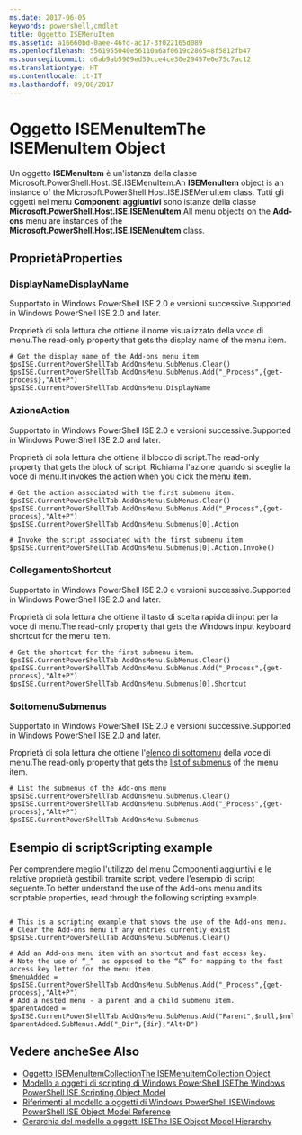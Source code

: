 ```yaml
---
ms.date: 2017-06-05
keywords: powershell,cmdlet
title: Oggetto ISEMenuItem
ms.assetid: a16660bd-0aee-46fd-ac17-3f022165d089
ms.openlocfilehash: 5561955040e56110a6af0619c286548f5812fb47
ms.sourcegitcommit: d6ab9ab5909ed59cce4ce30e29457e0e75c7ac12
ms.translationtype: HT
ms.contentlocale: it-IT
ms.lasthandoff: 09/08/2017
---
```

# <a name="the-isemenuitem-object"></a><span data-ttu-id="4ac1c-103">Oggetto ISEMenuItem</span><span class="sxs-lookup"><span data-stu-id="4ac1c-103">The ISEMenuItem Object</span></span>
  <span data-ttu-id="4ac1c-104">Un oggetto **ISEMenuItem** è un'istanza della classe Microsoft.PowerShell.Host.ISE.ISEMenuItem.</span><span class="sxs-lookup"><span data-stu-id="4ac1c-104">An **ISEMenuItem** object is an instance of the Microsoft.PowerShell.Host.ISE.ISEMenuItem class.</span></span> <span data-ttu-id="4ac1c-105">Tutti gli oggetti nel menu **Componenti aggiuntivi** sono istanze della classe **Microsoft.PowerShell.Host.ISE.ISEMenuItem**.</span><span class="sxs-lookup"><span data-stu-id="4ac1c-105">All menu objects on the **Add-ons** menu are instances of the **Microsoft.PowerShell.Host.ISE.ISEMenuItem** class.</span></span>

## <a name="properties"></a><span data-ttu-id="4ac1c-106">Proprietà</span><span class="sxs-lookup"><span data-stu-id="4ac1c-106">Properties</span></span>

### <a name="displayname"></a><span data-ttu-id="4ac1c-107">DisplayName</span><span class="sxs-lookup"><span data-stu-id="4ac1c-107">DisplayName</span></span>
  <span data-ttu-id="4ac1c-108">Supportato in Windows PowerShell ISE 2.0 e versioni successive.</span><span class="sxs-lookup"><span data-stu-id="4ac1c-108">Supported in Windows PowerShell ISE 2.0 and later.</span></span> 

 <span data-ttu-id="4ac1c-109">Proprietà di sola lettura che ottiene il nome visualizzato della voce di menu.</span><span class="sxs-lookup"><span data-stu-id="4ac1c-109">The read-only property that gets the display name of the menu item.</span></span>

```
# Get the display name of the Add-ons menu item
$psISE.CurrentPowerShellTab.AddOnsMenu.SubMenus.Clear()
$psISE.CurrentPowerShellTab.AddOnsMenu.SubMenus.Add("_Process",{get-process},"Alt+P")
$psISE.CurrentPowerShellTab.AddOnsMenu.DisplayName

```

### <a name="action"></a><span data-ttu-id="4ac1c-110">Azione</span><span class="sxs-lookup"><span data-stu-id="4ac1c-110">Action</span></span>
  <span data-ttu-id="4ac1c-111">Supportato in Windows PowerShell ISE 2.0 e versioni successive.</span><span class="sxs-lookup"><span data-stu-id="4ac1c-111">Supported in Windows PowerShell ISE 2.0 and later.</span></span> 

 <span data-ttu-id="4ac1c-112">Proprietà di sola lettura che ottiene il blocco di script.</span><span class="sxs-lookup"><span data-stu-id="4ac1c-112">The read-only property that gets the block of script.</span></span> <span data-ttu-id="4ac1c-113">Richiama l'azione quando si sceglie la voce di menu.</span><span class="sxs-lookup"><span data-stu-id="4ac1c-113">It invokes the action when you click the menu item.</span></span>

```
# Get the action associated with the first submenu item.
$psISE.CurrentPowerShellTab.AddOnsMenu.SubMenus.Clear()
$psISE.CurrentPowerShellTab.AddOnsMenu.SubMenus.Add("_Process",{get-process},"Alt+P")
$psISE.CurrentPowerShellTab.AddOnsMenu.Submenus[0].Action

# Invoke the script associated with the first submenu item 
$psISE.CurrentPowerShellTab.AddOnsMenu.Submenus[0].Action.Invoke()
```

### <a name="shortcut"></a><span data-ttu-id="4ac1c-114">Collegamento</span><span class="sxs-lookup"><span data-stu-id="4ac1c-114">Shortcut</span></span>
  <span data-ttu-id="4ac1c-115">Supportato in Windows PowerShell ISE 2.0 e versioni successive.</span><span class="sxs-lookup"><span data-stu-id="4ac1c-115">Supported in Windows PowerShell ISE 2.0 and later.</span></span> 

 <span data-ttu-id="4ac1c-116">Proprietà di sola lettura che ottiene il tasto di scelta rapida di input per la voce di menu.</span><span class="sxs-lookup"><span data-stu-id="4ac1c-116">The read-only property that gets the Windows input keyboard shortcut for the menu item.</span></span>

```
# Get the shortcut for the first submenu item.
$psISE.CurrentPowerShellTab.AddOnsMenu.SubMenus.Clear()
$psISE.CurrentPowerShellTab.AddOnsMenu.SubMenus.Add("_Process",{get-process},"Alt+P")
$psISE.CurrentPowerShellTab.AddOnsMenu.Submenus[0].Shortcut
```

### <a name="submenus"></a><span data-ttu-id="4ac1c-117">Sottomenu</span><span class="sxs-lookup"><span data-stu-id="4ac1c-117">Submenus</span></span>
  <span data-ttu-id="4ac1c-118">Supportato in Windows PowerShell ISE 2.0 e versioni successive.</span><span class="sxs-lookup"><span data-stu-id="4ac1c-118">Supported in Windows PowerShell ISE 2.0 and later.</span></span> 

 <span data-ttu-id="4ac1c-119">Proprietà di sola lettura che ottiene l'[elenco di sottomenu](The-ISEMenuItemCollection-Object.md) della voce di menu.</span><span class="sxs-lookup"><span data-stu-id="4ac1c-119">The read-only property that gets the [list of submenus](The-ISEMenuItemCollection-Object.md) of the menu item.</span></span>

```
# List the submenus of the Add-ons menu
$psISE.CurrentPowerShellTab.AddOnsMenu.SubMenus.Clear()
$psISE.CurrentPowerShellTab.AddOnsMenu.SubMenus.Add("_Process",{get-process},"Alt+P")
$psISE.CurrentPowerShellTab.AddOnsMenu.Submenus
```

## <a name="scripting-example"></a><span data-ttu-id="4ac1c-120">Esempio di script</span><span class="sxs-lookup"><span data-stu-id="4ac1c-120">Scripting example</span></span>
 <span data-ttu-id="4ac1c-121">Per comprendere meglio l'utilizzo del menu Componenti aggiuntivi e le relative proprietà gestibili tramite script, vedere l'esempio di script seguente.</span><span class="sxs-lookup"><span data-stu-id="4ac1c-121">To better understand the use of the Add-ons menu and its scriptable properties, read through the following scripting example.</span></span>

```

# This is a scripting example that shows the use of the Add-ons menu.
# Clear the Add-ons menu if any entries currently exist
$psISE.CurrentPowerShellTab.AddOnsMenu.SubMenus.Clear()

# Add an Add-ons menu item with an shortcut and fast access key.
# Note the use of “_”  as opposed to the “&” for mapping to the fast access key letter for the menu item.
$menuAdded = $psISE.CurrentPowerShellTab.AddOnsMenu.SubMenus.Add("_Process",{get-process},"Alt+P") 
# Add a nested menu - a parent and a child submenu item. 
$parentAdded = $psISE.CurrentPowerShellTab.AddOnsMenu.SubMenus.Add("Parent",$null,$null) 
$parentAdded.SubMenus.Add("_Dir",{dir},"Alt+D")

```

## <a name="see-also"></a><span data-ttu-id="4ac1c-122">Vedere anche</span><span class="sxs-lookup"><span data-stu-id="4ac1c-122">See Also</span></span>
- [<span data-ttu-id="4ac1c-123">Oggetto ISEMenuItemCollection</span><span class="sxs-lookup"><span data-stu-id="4ac1c-123">The ISEMenuItemCollection Object</span></span>](The-ISEMenuItemCollection-Object.md) 
- [<span data-ttu-id="4ac1c-124">Modello a oggetti di scripting di Windows PowerShell ISE</span><span class="sxs-lookup"><span data-stu-id="4ac1c-124">The Windows PowerShell ISE Scripting Object Model</span></span>](The-Windows-PowerShell-ISE-Scripting-Object-Model.md) 
- [<span data-ttu-id="4ac1c-125">Riferimenti al modello a oggetti di Windows PowerShell ISE</span><span class="sxs-lookup"><span data-stu-id="4ac1c-125">Windows PowerShell ISE Object Model Reference</span></span>](Windows-PowerShell-ISE-Object-Model-Reference.md)
- [<span data-ttu-id="4ac1c-126">Gerarchia del modello a oggetti ISE</span><span class="sxs-lookup"><span data-stu-id="4ac1c-126">The ISE Object Model Hierarchy</span></span>](The-ISE-Object-Model-Hierarchy.md)
